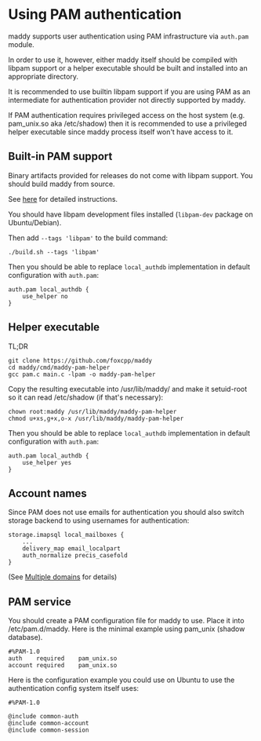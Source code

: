 # Using PAM authentication

maddy supports user authentication using PAM infrastructure via `auth.pam`
module.

In order to use it, however, either maddy itself should be compiled
with libpam support or a helper executable should be built and 
installed into an appropriate directory.

It is recommended to use builtin libpam support if you are using
PAM as an intermediate for authentication provider not directly
supported by maddy.

If PAM authentication requires privileged access on the host system
(e.g. pam_unix.so aka /etc/shadow) then it is recommended to use
a privileged helper executable since maddy process itself won't 
have access to it.

## Built-in PAM support

Binary artifacts provided for releases do not come with
libpam support. You should build maddy from source.

See [here](../building-from-source) for detailed instructions.

You should have libpam development files installed (`libpam-dev` 
package on Ubuntu/Debian).

Then add `--tags 'libpam'` to the build command:
```
./build.sh --tags 'libpam'
```

Then you should be able to replace `local_authdb` implementation
in default configuration with `auth.pam`:
```
auth.pam local_authdb {
    use_helper no
}
```

## Helper executable

TL;DR
```
git clone https://github.com/foxcpp/maddy
cd maddy/cmd/maddy-pam-helper
gcc pam.c main.c -lpam -o maddy-pam-helper
```

Copy the resulting executable into /usr/lib/maddy/ and make 
it setuid-root so it can read /etc/shadow (if that's necessary):
``` 
chown root:maddy /usr/lib/maddy/maddy-pam-helper
chmod u+xs,g+x,o-x /usr/lib/maddy/maddy-pam-helper
```

Then you should be able to replace `local_authdb` implementation
in default configuration with `auth.pam`:
```
auth.pam local_authdb {
    use_helper yes
}
```

## Account names

Since PAM does not use emails for authentication you should also
switch storage backend to using usernames for authentication:
```
storage.imapsql local_mailboxes {
    ...
    delivery_map email_localpart
    auth_normalize precis_casefold
}
```
(See [Multiple domains](../../multiple-domains) for details)

## PAM service

You should create a PAM configuration file for maddy to use.
Place it into /etc/pam.d/maddy.
Here is the minimal example using pam_unix (shadow database).
``` 
#%PAM-1.0
auth	required	pam_unix.so
account	required	pam_unix.so
```

Here is the configuration example you could use on Ubuntu
to use the authentication config system itself uses:
``` 
#%PAM-1.0

@include common-auth
@include common-account
@include common-session
```
